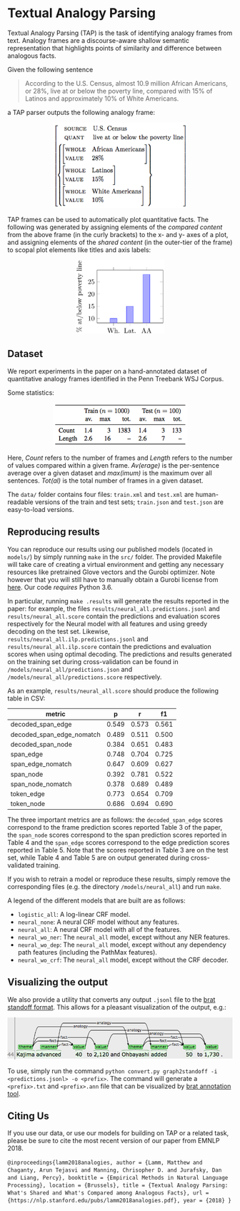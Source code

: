 # Textual Analogy Parsing

Textual Analogy Parsing (TAP) is the task of identifying analogy frames from text. Analogy frames are a discourse-aware shallow semantic representation that highlights points of similarity and difference between analogous facts. 

Given the following sentence

> According to the U.S. Census, almost 10.9 million African Americans, or 28%, live at or below the poverty line, compared with 15% of Latinos and approximately 10% of White Americans.
 
a TAP parser outputs the following analogy frame:

<p align="center"> <img src="figures/avm.png" width=300></p>

TAP frames can be used to automatically plot quantitative facts. The following was generated by assigning elements of the *compared content* from the above frame (in the curly brackets) to the x- and y- axes of a plot, and assigning elements of the *shared content* (in the outer-tier of the frame) to scopal plot elements like titles and axis labels:

<p align="center"> <img src="figures/plot.png" width=200></p>

## Dataset

We report experiments in the paper on a hand-annotated dataset of quantitative analogy frames identified in the Penn Treebank WSJ Corpus. 

Some statistics: 

<p align="center"> <img src="figures/dataset_stats.png"></p>

Here, *Count* refers to the number of frames and *Length* refers to the number of values compared within a given frame. *Av(erage)* is the per-sentence average over a given dataset and *max(imum)* is the maximum over all sentences. *Tot(al)* is the total number of frames in a given dataset.

The `data/` folder contains four files: `train.xml` and `test.xml` are human-readable versions of the train and test sets; `train.json` and `test.json` are easy-to-load versions.

## Reproducing results
You can reproduce our results using our published models (located in `models/`) by simply running `make` in the `src/` folder.
The provided Makefile will take care of creating a virtual environment and getting any necessary resources like pretrained Glove vectors and the Gurobi optimizer.
Note however that you will still have to manually obtain a Gurobi license from [here](http://www.gurobi.com/downloads/licenses/license-center).
Our code _requires_ Python 3.6.

In particular, running `make .results` will generate the results reported in the paper: for example, the files `results/neural_all.predictions.jsonl` and `results/neural_all.score` contain the predictions and evaluation scores respectively for the Neural model with all features and using greedy decoding on the test set.
Likewise, `results/neural_all.ilp.predictions.jsonl` and `results/neural_all.ilp.score` contain the predictions and evaluation scores when using optimal decoding.
The predictions and results generated on the training set during cross-validation can be found in `/models/neural_all/predictions.json` and `/models/neural_all/predictions.score` respectively.

As an example, `results/neural_all.score` should produce the following table in CSV:

|metric                   |p    |r    |f1
|-------------------------|-----|-----|-----
|decoded_span_edge        |0.549|0.573|0.561
|decoded_span_edge_nomatch|0.489|0.511|0.500
|decoded_span_node        |0.384|0.651|0.483
|span_edge                |0.748|0.704|0.725
|span_edge_nomatch        |0.647|0.609|0.627
|span_node                |0.392|0.781|0.522
|span_node_nomatch        |0.378|0.689|0.489
|token_edge               |0.773|0.654|0.709
|token_node               |0.686|0.694|0.690

The three important metrics are as follows:
the `decoded_span_edge` scores correspond to the frame prediction scores reported Table 3 of the paper,
the `span_node` scores correspond to the span prediction scores reported in Table 4 and
the `span_edge` scores correspond to the edge prediction scores reported in Table 5.
Note that the scores reported in Table 3 are on the test set, while Table 4 and Table 5 are on output generated during cross-validated training.

If you wish to retrain a model or reproduce these results, simply remove the corresponding files (e.g. the directory `/models/neural_all`) and run `make`.

A legend of the different models that are built are as follows:
* `logistic_all`: A log-linear CRF model.
* `neural_none`: A neural CRF model without any features.
* `neural_all`: A neural CRF model with all of the features.
* `neural_wo_ner`: The `neural_all` model, except without any NER features.
* `neural_wo_dep`: The `neural_all` model, except without any dependency path features (including the PathMax features).
* `neural_wo_crf`: The `neural_all` model, except without the CRF decoder.

## Visualizing the output
We also provide a utility that converts any output `.jsonl` file to the [brat standoff format](http://brat.nlplab.org/standoff.html). This allows for a pleasant visualization of the output, e.g.:

<p align="center"> <img src="figures/brat.png"></p>

To use, simply run the command `python convert.py graph2standoff -i <predictions.jsonl> -o <prefix>`. The command will generate a `<prefix>.txt` and `<prefix>.ann` file that can be visualized by [brat annotation tool](http://brat.nlplab.org/).

## Citing Us
If you use our data, or use our models for building on TAP or a related task, please be sure to cite the most recent version of our paper from EMNLP 2018.

`@inproceedings{lamm2018analogies,
 author = {Lamm, Matthew and Chaganty, Arun Tejasvi and Manning, Chrisopher D. and Jurafsky, Dan and Liang, Percy},
 booktitle = {Empirical Methods in Natural Language Processing},
 location = {Brussels},
 title = {Textual Analogy Parsing: What's Shared and What's Compared among Analogous Facts},
 url = {https://nlp.stanford.edu/pubs/lamm2018analogies.pdf},
 year = {2018}
}`

